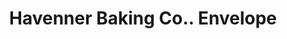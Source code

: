 ---
doi: 10.7916/D86X0P7M
date_other: '1898'
date_other_textual: '1898'
form: printed ephemera
genre:
- Envelopes
name:
- Havenner Baking Co.
object_in_context_url: https://biggert.cul.columbia.edu/items/view/ave_biggert_01730
subject_hierarchical_geographic:
- Washington, District of Columbia, United States
subject_name:
- Havenner Baking Co.
title: Havenner Baking Co.. Envelope
sort_title: Havenner Baking Co.. Envelope
call_number: ave_biggert_01730
coordinates:
- 38.90472222222222,-77.01638888888888
pid: ave_biggert_01730
identifiers: ave_biggert_01730
thumbnail: false
permalink: /biggert/ave_biggert_01730/
layout: iiif-image-page
---